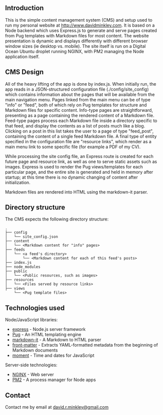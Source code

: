 ## Introduction
This is the simple content management system (CMS) and setup used to run my personal website at http://www.davidminkley.com.  It is based on a Node backend which uses Express.js to generate and serve pages created from Pug templates with Markdown files for most content.  The website presentation is dynamic and displays differently with different browser window sizes (ie desktop vs. mobile).  The site itself is run on a Digital Ocean Ubuntu droplet running NGINX, with PM2 managing the Node application itself.

## CMS Design
All of the heavy lifting of the app is done by index.js.  When initially run, the app reads in a JSON-structured configuration file (./config/site_config) which contains information about the pages that will be available from the main navigation menu.  Pages linked from the main menu can be of type "info" or "feed", both of which rely on Pug templates for structure and Markdown files for specific content.  Info-type pages are straightforward, presenting as a page containing the rendered content of a Markdown file.  Feed-type pages process each Markdown file inside a directory specific to that feed, and display the contents as a list of posts much like a blog.  Clicking on a post in this list takes the user to a page of type "feed_post", containing the content of a single feed Markdown file.  A final type of entity specified in the configuration file are "resource links", which render as a main menu link to some specific file (for example a PDF of my CV).

While processing the site config file, an Express route is created for each future page and resource link, as well as one to serve static assets such as images.  Express is used to render the Pug views/templates for each particular page, and the entire site is generated and held in memory after startup; at this time there is no dynamic changing of content after initialization.

Markdown files are rendered into HTML using the markdown-it parser.

## Directory structure
The CMS expects the following directory structure:
```
.
├── config
│   └── site_config.json
├── content
│   └── <Markdown content for "info" pages>
├── feeds
│   └── <a feed's directory>
│       └── <Markdown content for each of this feed's posts>
├── index.js
├── node_modules
├── public
│   └── <Public resources, such as images>
├── resources
│   └── <Files served by resource links>
├── views
    └── <Pug template files>
```

## Technologies used

Node/JavaScript libraries:
- [express](https://expressjs.com/) - Node.js server framework
- [Pug](https://pugjs.org/) - An HTML templating engine
- [markdown-it](https://github.com/markdown-it/markdown-it) - A Markdown to HTML parser
- [front-matter](https://www.npmjs.com/package/front-matter) - Extracts YAML-formatted metadata from the beginning of Markdown documents
- [moment](https://momentjs.com/) - Time and dates for JavaScript

Server-side technologies:
- [NGINX](https://www.nginx.com/) - Web server
- [PM2](https://pm2.keymetrics.io/) - A process manager for Node apps

## Contact

Contact me by email at david.r.minkley@gmail.com
